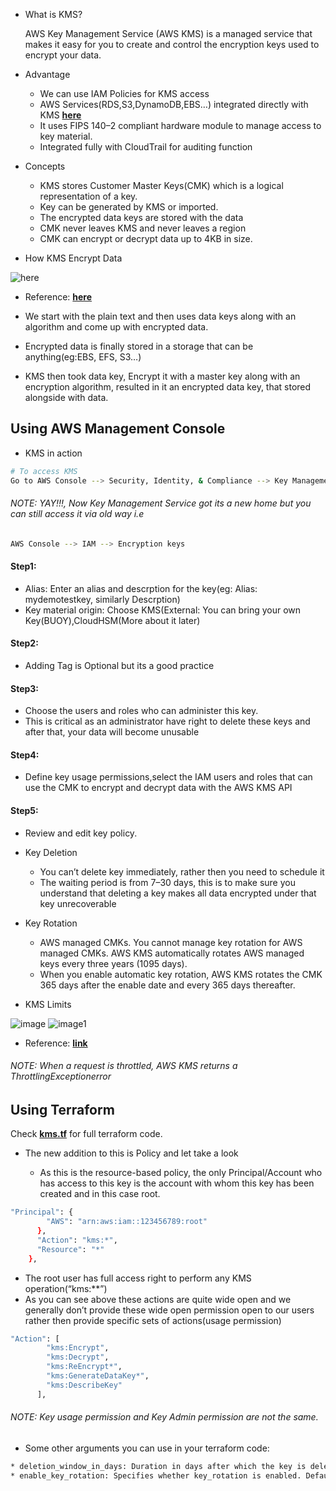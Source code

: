 * What is KMS?

    AWS Key Management Service (AWS KMS) is a managed service that makes it easy for you to create and control the encryption keys used to encrypt your data.

* Advantage

    * We can use IAM Policies for KMS access
    * AWS Services(RDS,S3,DynamoDB,EBS…) integrated directly with KMS [**here**](https://docs.aws.amazon.com/kms/latest/developerguide/service-integration.html)
    * It uses FIPS 140–2 compliant hardware module to manage access to key material.
    * Integrated fully with CloudTrail for auditing function

* Concepts

    * KMS stores Customer Master Keys(CMK) which is a logical representation of a key.
    * Key can be generated by KMS or imported.
    * The encrypted data keys are stored with the data
    * CMK never leaves KMS and never leaves a region
    * CMK can encrypt or decrypt data up to 4KB in size.

* How KMS Encrypt Data

![here](https://miro.medium.com/max/700/1*a0bA32jO9PXvwgw76Xmu3w.png)

* Reference: [**here**](https://docs.aws.amazon.com/kms/latest/developerguide/concepts.html#enveloping)

* We start with the plain text and then uses data keys along with an algorithm and come up with encrypted data.
* Encrypted data is finally stored in a storage that can be anything(eg:EBS, EFS, S3…)
* KMS then took data key, Encrypt it with a master key along with an encryption algorithm, resulted in it an encrypted data key, that stored alongside with data.

## Using AWS Management Console

* KMS in action

```sh
# To access KMS
Go to AWS Console --> Security, Identity, & Compliance --> Key Management Service --> Create a key
```

###### NOTE: YAY!!!, Now Key Management Service got its a new home but you can still access it via old way i.e

```sh
AWS Console --> IAM --> Encryption keys
```

#### Step1:

* Alias: Enter an alias and descrption for the key(eg: Alias: mydemotestkey, similarly Descrption)
* Key material origin: Choose KMS(External: You can bring your own Key(BUOY),CloudHSM(More about it later)


#### Step2:

* Adding Tag is Optional but its a good practice


#### Step3:

* Choose the users and roles who can administer this key.
* This is critical as an administrator have right to delete these keys and after that, your data will become unusable

#### Step4:

* Define key usage permissions,select the IAM users and roles that can use the CMK to encrypt and decrypt data with the AWS KMS API

#### Step5:

* Review and edit key policy.

* Key Deletion

    * You can’t delete key immediately, rather then you need to schedule it
    * The waiting period is from 7–30 days, this is to make sure you understand that deleting a key makes all data encrypted under that key unrecoverable

* Key Rotation

    * AWS managed CMKs. You cannot manage key rotation for AWS managed CMKs. AWS KMS automatically rotates AWS managed keys every three years (1095 days).
    * When you enable automatic key rotation, AWS KMS rotates the CMK 365 days after the enable date and every 365 days thereafter.

* KMS Limits

![image](https://miro.medium.com/max/700/1*_hAWJb6XPi5L5UHk6ZhDbQ.png)
![image1](https://miro.medium.com/max/700/1*hD2F54tTNUjFZi7t3z5t0Q.png)

* Reference: [**link**](https://docs.aws.amazon.com/kms/latest/developerguide/limits.html#requests-per-second-table)

###### NOTE: When a request is throttled, AWS KMS returns a ThrottlingExceptionerror

## Using Terraform

Check [**kms.tf**](https://github.com/rufilboy/100DaysOfDevOps/blob/main/Day%2022%20-Introduction%20to%20Key%20Management%20System(KMS)/kms.tf) for full terraform code.


* The new addition to this is Policy and let take a look

    * As this is the resource-based policy, the only Principal/Account who has access to this key is the account with whom this key has been created and in this case root.

```sh
"Principal": {
        "AWS": "arn:aws:iam::123456789:root"
      },
      "Action": "kms:*",
      "Resource": "*"
    },
```
* The root user has full access right to perform any KMS operation(“kms:**”)
* As you can see above these actions are quite wide open and we generally don’t provide these wide open permission open to our users rather then provide specific sets of actions(usage permission)

```sh
"Action": [
        "kms:Encrypt",
        "kms:Decrypt",
        "kms:ReEncrypt*",
        "kms:GenerateDataKey*",
        "kms:DescribeKey"
      ],
```
###### NOTE: Key usage permission and Key Admin permission are not the same.

* Some other arguments you can use in your terraform code:

```sh
* deletion_window_in_days: Duration in days after which the key is deleted after destruction of the resource, must be between 7 and 30 days. Defaults to 30 days.
* enable_key_rotation: Specifies whether key_rotation is enabled. Defaults to false.
```